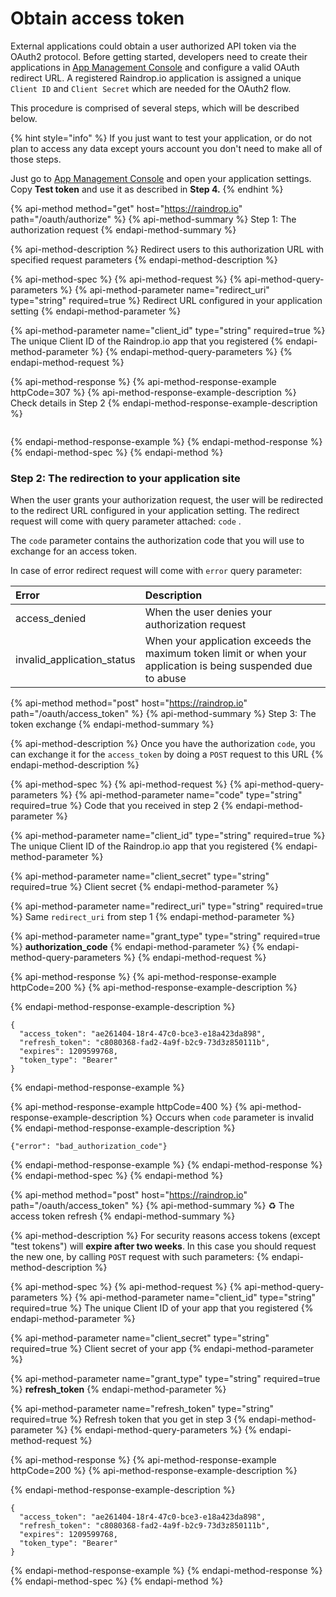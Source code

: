 # Obtain access token

External applications could obtain a user authorized API token via the OAuth2 protocol. Before getting started, developers need to create their applications in [App Management Console](https://raindrop.io) and configure a valid OAuth redirect URL. A registered Raindrop.io application is assigned a unique `Client ID` and `Client Secret` which are needed for the OAuth2 flow.

This procedure is comprised of several steps, which will be described below.

{% hint style="info" %}
If you just want to test your application, or do not plan to access any data except yours account you don't need to make all of those steps.

Just go to [App Management Console](https://raindrop.io) and open your application settings. Copy **Test token** and use it as described in **Step 4.**
{% endhint %}

{% api-method method="get" host="https://raindrop.io" path="/oauth/authorize" %}
{% api-method-summary %}
Step 1: The authorization request
{% endapi-method-summary %}

{% api-method-description %}
Redirect users to this authorization URL with specified request parameters
{% endapi-method-description %}

{% api-method-spec %}
{% api-method-request %}
{% api-method-query-parameters %}
{% api-method-parameter name="redirect\_uri" type="string" required=true %}
Redirect URL configured in your application setting
{% endapi-method-parameter %}

{% api-method-parameter name="client\_id" type="string" required=true %}
The unique Client ID of the Raindrop.io app that you registered
{% endapi-method-parameter %}
{% endapi-method-query-parameters %}
{% endapi-method-request %}

{% api-method-response %}
{% api-method-response-example httpCode=307 %}
{% api-method-response-example-description %}
Check details in Step 2
{% endapi-method-response-example-description %}

```

```
{% endapi-method-response-example %}
{% endapi-method-response %}
{% endapi-method-spec %}
{% endapi-method %}

### Step 2: The redirection to your application site

When the user grants your authorization request, the user will be redirected to the redirect URL configured in your application setting. The redirect request will come with query parameter attached: `code` .

The `code` parameter contains the authorization code that you will use to exchange for an access token.

In case of error redirect request will come with `error` query parameter:

| Error | Description |
| :--- | :--- |
| access\_denied | When the user denies your authorization request |
| invalid\_application\_status | When your application exceeds the maximum token limit or when your application is being suspended due to abuse |

{% api-method method="post" host="https://raindrop.io" path="/oauth/access\_token" %}
{% api-method-summary %}
Step 3: The token exchange
{% endapi-method-summary %}

{% api-method-description %}
Once you have the authorization `code`, you can exchange it for the `access_token` by doing a `POST` request to this URL
{% endapi-method-description %}

{% api-method-spec %}
{% api-method-request %}
{% api-method-query-parameters %}
{% api-method-parameter name="code" type="string" required=true %}
Code that you received in step 2
{% endapi-method-parameter %}

{% api-method-parameter name="client\_id" type="string" required=true %}
The unique Client ID of the Raindrop.io app that you registered
{% endapi-method-parameter %}

{% api-method-parameter name="client\_secret" type="string" required=true %}
Client secret
{% endapi-method-parameter %}

{% api-method-parameter name="redirect\_uri" type="string" required=true %}
Same `redirect_uri` from step 1
{% endapi-method-parameter %}

{% api-method-parameter name="grant\_type" type="string" required=true %}
**authorization\_code**
{% endapi-method-parameter %}
{% endapi-method-query-parameters %}
{% endapi-method-request %}

{% api-method-response %}
{% api-method-response-example httpCode=200 %}
{% api-method-response-example-description %}

{% endapi-method-response-example-description %}

```
{
  "access_token": "ae261404-18r4-47c0-bce3-e18a423da898",
  "refresh_token": "c8080368-fad2-4a9f-b2c9-73d3z850111b",
  "expires": 1209599768,
  "token_type": "Bearer"
}
```
{% endapi-method-response-example %}

{% api-method-response-example httpCode=400 %}
{% api-method-response-example-description %}
Occurs when `code` parameter is invalid
{% endapi-method-response-example-description %}

```
{"error": "bad_authorization_code"}
```
{% endapi-method-response-example %}
{% endapi-method-response %}
{% endapi-method-spec %}
{% endapi-method %}

{% api-method method="post" host="https://raindrop.io" path="/oauth/access\_token" %}
{% api-method-summary %}
♻️ The access token refresh
{% endapi-method-summary %}

{% api-method-description %}
For security reasons access tokens \(except "test tokens"\) will **expire after two weeks**. In this case you should request the new one, by calling `POST` request with such parameters:
{% endapi-method-description %}

{% api-method-spec %}
{% api-method-request %}
{% api-method-query-parameters %}
{% api-method-parameter name="client\_id" type="string" required=true %}
The unique Client ID of your app that you registered
{% endapi-method-parameter %}

{% api-method-parameter name="client\_secret" type="string" required=true %}
Client secret of your app
{% endapi-method-parameter %}

{% api-method-parameter name="grant\_type" type="string" required=true %}
**refresh\_token**
{% endapi-method-parameter %}

{% api-method-parameter name="refresh\_token" type="string" required=true %}
Refresh token that you get in step 3
{% endapi-method-parameter %}
{% endapi-method-query-parameters %}
{% endapi-method-request %}

{% api-method-response %}
{% api-method-response-example httpCode=200 %}
{% api-method-response-example-description %}

{% endapi-method-response-example-description %}

```
{
  "access_token": "ae261404-18r4-47c0-bce3-e18a423da898",
  "refresh_token": "c8080368-fad2-4a9f-b2c9-73d3z850111b",
  "expires": 1209599768,
  "token_type": "Bearer"
}
```
{% endapi-method-response-example %}
{% endapi-method-response %}
{% endapi-method-spec %}
{% endapi-method %}

